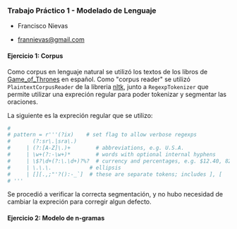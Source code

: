 ### Trabajo Práctico 1 - Modelado de Lenguaje

- Francisco Nievas
* frannievas@gmail.com

#### Ejercicio 1: Corpus

Como corpus en lenguaje natural se utilizó los textos de los libros de [Game_of_Thrones](https://en.wikipedia.org/wiki/Game_of_Thrones) en español.
Como "corpus reader" se utilizó ```PlaintextCorpusReader``` de la libreria [nltk](http://www.nltk.org/_modules/nltk/corpus/reader/plaintext.html), junto a ```RegexpTokenizer``` que permite utilizar una expreción regular para poder tokenizar y segmentar las oraciones.

La siguiente es la expreción regular que se utilizo:
```python
#
# pattern = r'''(?ix)    # set flag to allow verbose regexps
#       (?:sr\.|sra\.)
#     | (?:[A-Z]\.)+        # abbreviations, e.g. U.S.A.
#     | \w+(?:-\w+)*        # words with optional internal hyphens
#     | \$?\d+(?:\.\d+)?%?  # currency and percentages, e.g. $12.40, 82%
#     | \.\.\.            # ellipsis
#     | [][.,;"'?():-_`]  # these are separate tokens; includes ], [
# '''
```
Se procedió a verificar la correcta segmentación, y no hubo necesidad de cambiar la expreción para corregir algun defecto.

#### Ejercicio 2: Modelo de n-gramas
